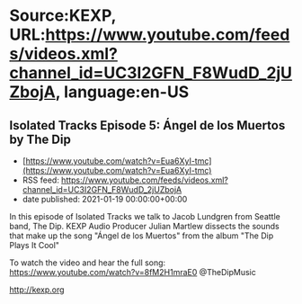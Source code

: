 # Source:KEXP, URL:https://www.youtube.com/feeds/videos.xml?channel_id=UC3I2GFN_F8WudD_2jUZbojA, language:en-US

## Isolated Tracks Episode 5: Ángel de los Muertos by The Dip
 - [https://www.youtube.com/watch?v=Eua6XyI-tmc](https://www.youtube.com/watch?v=Eua6XyI-tmc)
 - RSS feed: https://www.youtube.com/feeds/videos.xml?channel_id=UC3I2GFN_F8WudD_2jUZbojA
 - date published: 2021-01-19 00:00:00+00:00

In this episode of Isolated Tracks we talk to Jacob Lundgren from Seattle band, The Dip. KEXP Audio Producer Julian Martlew dissects the sounds that make up the song "Ángel de los Muertos" from the album "The Dip Plays It Cool"  

To watch the video and hear the full song: https://www.youtube.com/watch?v=8fM2H1mraE0
  @TheDipMusic  

http://kexp.org

